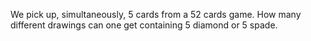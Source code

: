 We pick up, simultaneously, 5 cards from a 52 cards game. How many different drawings can one get containing 5 diamond or 5 spade.
